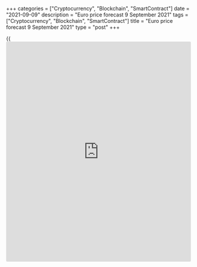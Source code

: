 +++
categories = ["Cryptocurrency", "Blockchain", "SmartContract"]
date = "2021-09-09"
description = "Euro price forecast 9 September 2021"
tags = ["Cryptocurrency", "Blockchain", "SmartContract"]
title = "Euro price forecast 9 September 2021"
type = "post"
+++

{{<iframe id="large-banner" src="https://www.bounty.group/#slide=15.0" width="100%" height="600" scrolling="no" style="border: 0px solid rgb(216, 221, 230); border-radius: 3px;">}}

2021-09-09

2021-09-09

Euro shuffles cards. Forecast as of 09.09.2021Dmitri Demidenko

Dollar strengthening amid FOMC officials' hawkish stance confused the
[EURUSD][1] traders. It is not clear how the pair will react to the ECB
meeting’s outcomes. Let us discuss the Forex outlook and make up a
trading plan.

## Fundamental euro forecast today

A week earlier, the hawkish comments of the ECB officials for some time
obscured the US jobs report. Now, the tone of the FOMC members has made
[investor](https://www.fintechee.com/tutorial-for-forex-trading/investor-mode/)s forget that the meeting of the European Central Bank is the
highlight of this week. The confidence of the Fed’s officials in the
need to start monetary normalization has lured [investor](https://www.fintechee.com/tutorial-for-forex-trading/investor-mode/)s back to the US
dollar and sent the [EURUSD][1] down to the bottom of figure 18. As I
had expected, the pair didn’t consolidate [above level 1.186][2],
proving the weakness of the euro bulls and the reason to sell.

According to the President of the Federal Reserve Bank of New York, John
Williams, the inflation target has been met, and the progress of the US
economy towards full employment is obvious. As for the August jobs
report, the data for some months come in stronger, some months are not
so strong. The cumulative level of employment progress is more important
than month-to-month changes.  Williams said that if the economy
continued to improve as he expected, it could be appropriate to start
tapering the QE already in 2021. The presidents of the Federal Reserve
Bank of St. Louis, James Bullard, and the Federal Reserve Bank of
Dallas, Robert Kaplan, share similar views. The latter is ready to start
tapering the quantitative easing program in October.

My experience with financial markets teaches that the main thing is not
the actual data on inflation, unemployment, or GDP, but what the
representatives of central banks think about their future trends. In
this regard, the strengthening of the US dollar in response to the
hawkish comments of the FOMC officials looks natural, just like the euro
strengthening a week earlier. The question is, how will [investor](https://www.fintechee.com/tutorial-for-forex-trading/investor-mode/)s react
to the upcoming ECB meeting’s outcome.

The [EURUSD][1] drop ahead of the important event has shuffled the
cards. The pair usually rises on the expectations of hawkish surprises
from the European Central Bank or starts consolidation because of the
doubts that they will come. This time, the euro is going down. It is
unusual as there are several bullish drivers. Some analysts suggest the
ECB has upgraded the forecasts for the euro-area GDP and inflation, and
[investor](https://www.fintechee.com/tutorial-for-forex-trading/investor-mode/)s expect a reduction in the monthly pace of asset purchases
under the PEPP from the current €80 trillion to €60 trillion for the
rest of the year. Furthermore, Christine Lagarde will make every effort
to explain that this is just an adjustment of the programme, rather than
a complete withdrawal of the monetary stimulus.

### Dynamics of PEPP

 _Source_ _: Bloomberg_

According to former ECB President Jean-Claude Trichet, Europe and the
USA  are in different universes. The Fed has a commitment to purchase
exactly the same amount every month, $120 billion, and tapering means
the withdrawal of the QE. The ECB’s QE is flexible, its volume is € 1.85
trillion, and no one is going to phase it out.

### [EURUSD][1] trading plan today

Of course, the high vaccination rate in the EU, strong GDP data in the
second quarter, PMI increase in the third quarter, and inflation surge
to a ten-year high give the ECB reasons to discuss monetary
normalization. But the central bank should be extremely careful. I
believe if Christine Lagarde does not report a boost in the APP volume
in exchange for a reduction in asset purchases under the PEPP,
[EURUSD][1] may rise to 1.1845 and higher. Otherwise, dovish comments
could result in the pair drop below 1.18.



## Price chart of EURUSD in real time mode

The content of this article reflects the author’s opinion and does not
necessarily reflect the official position of LiteForex. The material
published on this page is provided for informational purposes only and
should not be considered as the provision of investment advice for the
purposes of Directive 2004/39/EC.

Rate this article:

{{value}}

( {{count}} {{title}} )

   1. my.liteforex.com/trading/chart?symbol=EURUSD&returnUrl=true
   2. www.liteforex.com/blog/analysts-opinions/dollar-hits-back-forecast-as-of-06092021/